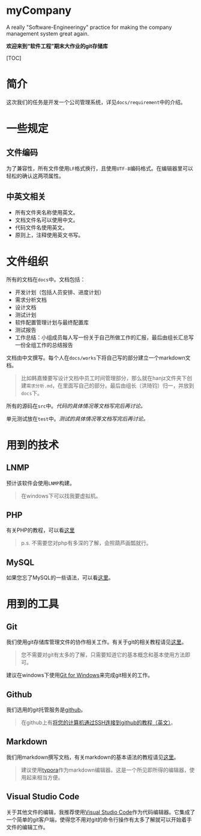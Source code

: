 # myCompany
A really "Software-Engineeringy" practice for making the company management system great again.

**欢迎来到“软件工程”期末大作业的git存储库**

[TOC]

# 简介

这次我们的任务是开发一个公司管理系统，详见`docs/requirement`中的介绍。

# 一些规定

## 文件编码

为了兼容性，所有文件使用`LF`格式换行，且使用`UTF-8`编码格式。在编辑器里可以轻松的确认这两项属性。

## 中英文相关

- 所有文件夹名称使用英文。
- 文档文件名可以使用中文。
- 代码文件名使用英文。
- 原则上，注释使用英文书写。

# 文件组织

所有的文档在`docs`中。文档包括：

- 开发计划（包括人员安排、进度计划）
- 需求分析文档
- 设计文档
- 测试计划
- 软件配置管理计划与最终配置库
- 测试报告
- 工作总结：小组成员每人写一份关于自己所做工作的汇报，最后由组长汇总写一份全组工作的总结报告

文档由中文撰写。每个人在`docs/works`下将自己写的部分建立一个markdown文档。

> 比如韩嘉臻要写设计文档中员工时间管理部分，那么就在hanjz文件夹下创建`需求分析.md`，在里面写自己的部分。最后由组长（洪琦钧）归一，并放到`docs`下。

所有的源码在`src`中。*代码的具体情况等文档写完后再讨论。*

单元测试放在`test`中。*测试的具体情况等文档写完后再讨论。*

# 用到的技术

## LNMP

预计该软件会使用`LNMP`构建。

>  在windows下可以找我要虚拟机。

## PHP

有关PHP的教程，可以看[这里](http://www.w3school.com.cn/php/)

> p.s. 不需要您对php有多深的了解，会照葫芦画瓢就行。

## MySQL

如果您忘了MySQL的一些语法，可以看[这里](https://www.w3cschool.cn/mysql/)。

# 用到的工具

## Git

我们使用git存储库管理文件的协作相关工作。有关于git的相关教程请见[这里](http://www.liaoxuefeng.com/wiki/0013739516305929606dd18361248578c67b8067c8c017b000)。

> 您不需要对git有太多的了解，只需要知道它的基本概念和基本使用方法即可。

建议在windows下使用[Git for Windows](https://git-for-windows.github.io/)来完成git相关的工作。

## Github

我们选用的git托管服务是[github](https://github.com/)。

>  在github上有[将您的计算机通过SSH连接到github的教程（英文）](https://help.github.com/articles/connecting-to-github-with-ssh/)。

## Markdown

我们用markdown撰写文档，有关markdown的基本语法的教程请见[这里](http://www.tuicool.com/articles/fmeMbqR)。

> 建议使用[typora](https://typora.io/)作为markdown编辑器。这是一个所见即所得的编辑器，使用起来相当方便。

## Visual Studio Code

关于其他文件的编辑，我推荐使用[Visual Studio Code](https://code.visualstudio.com/)作为代码编辑器。它集成了一个简单的git客户端，使得您不用对git的命令行操作有太多了解就可以开始着手文件的编辑工作。